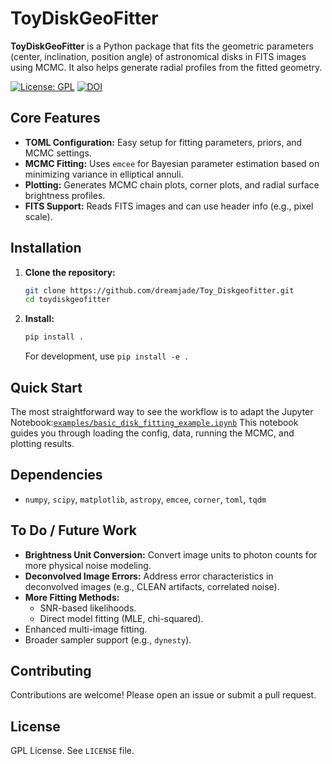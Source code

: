 # ToyDiskGeoFitter

**ToyDiskGeoFitter** is a Python package that fits the geometric parameters (center, inclination, position angle) of astronomical disks in FITS images using MCMC. It also helps generate radial profiles from the fitted geometry.

[![License: GPL](https://img.shields.io/badge/License-GPL-yellow.svg)](https://www.gnu.org/licenses/gpl-3.0.html)
[![DOI](https://zenodo.org/badge/988424759.svg)](https://doi.org/10.5281/zenodo.15490404)

<!-- Add PyPI badge if/when released -->

## Core Features

*   **TOML Configuration:** Easy setup for fitting parameters, priors, and MCMC settings.
*   **MCMC Fitting:** Uses `emcee` for Bayesian parameter estimation based on minimizing variance in elliptical annuli.
*   **Plotting:** Generates MCMC chain plots, corner plots, and radial surface brightness profiles.
*   **FITS Support:** Reads FITS images and can use header info (e.g., pixel scale).

## Installation

1.  **Clone the repository:**
    ```bash
    git clone https://github.com/dreamjade/Toy_Diskgeofitter.git
    cd toydiskgeofitter
    ```
2.  **Install:**
    ```bash
    pip install .
    ```
    For development, use `pip install -e .`

## Quick Start

The most straightforward way to see the workflow is to adapt the Jupyter Notebook:[`examples/basic_disk_fitting_example.ipynb`](./examples/basic_disk_fitting_example.ipynb)
This notebook guides you through loading the config, data, running the MCMC, and plotting results.

## Dependencies

*   `numpy`, `scipy`, `matplotlib`, `astropy`, `emcee`, `corner`, `toml`, `tqdm`

## To Do / Future Work

*   **Brightness Unit Conversion:** Convert image units to photon counts for more physical noise modeling.
*   **Deconvolved Image Errors:** Address error characteristics in deconvolved images (e.g., CLEAN artifacts, correlated noise).
*   **More Fitting Methods:**
    *   SNR-based likelihoods.
    *   Direct model fitting (MLE, chi-squared).
*   Enhanced multi-image fitting.
*   Broader sampler support (e.g., `dynesty`).

## Contributing

Contributions are welcome! Please open an issue or submit a pull request.

## License

GPL License. See `LICENSE` file.
